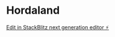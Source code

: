 # Hordaland

[Edit in StackBlitz next generation editor ⚡️](https://stackblitz.com/~/github.com/PMariusf/Hordaland)